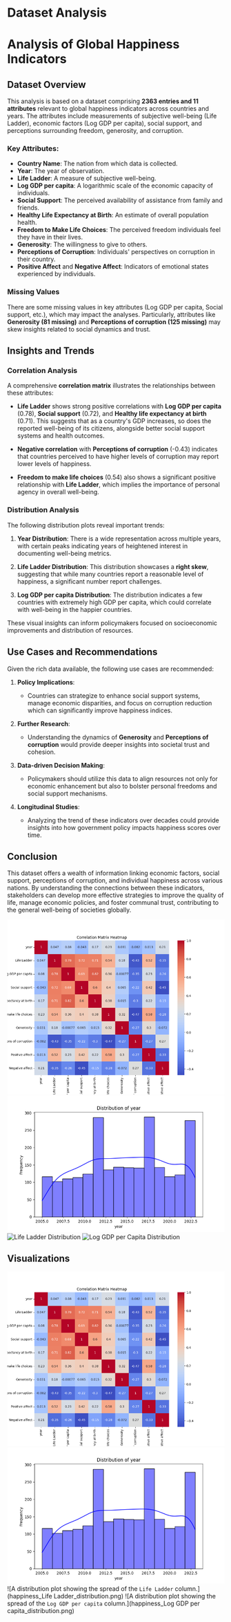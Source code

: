 # Dataset Analysis

# Analysis of Global Happiness Indicators

## Dataset Overview

This analysis is based on a dataset comprising **2363 entries and 11 attributes** relevant to global happiness indicators across countries and years. The attributes include measurements of subjective well-being (Life Ladder), economic factors (Log GDP per capita), social support, and perceptions surrounding freedom, generosity, and corruption.

### Key Attributes:
- **Country Name**: The nation from which data is collected.
- **Year**: The year of observation.
- **Life Ladder**: A measure of subjective well-being.
- **Log GDP per capita**: A logarithmic scale of the economic capacity of individuals.
- **Social Support**: The perceived availability of assistance from family and friends.
- **Healthy Life Expectancy at Birth**: An estimate of overall population health.
- **Freedom to Make Life Choices**: The perceived freedom individuals feel they have in their lives.
- **Generosity**: The willingness to give to others.
- **Perceptions of Corruption**: Individuals' perspectives on corruption in their country.
- **Positive Affect** and **Negative Affect**: Indicators of emotional states experienced by individuals.

### Missing Values

There are some missing values in key attributes (Log GDP per capita, Social support, etc.), which may impact the analyses. Particularly, attributes like **Generosity (81 missing)** and **Perceptions of corruption (125 missing)** may skew insights related to social dynamics and trust.

## Insights and Trends

### Correlation Analysis

A comprehensive **correlation matrix** illustrates the relationships between these attributes:

- **Life Ladder** shows strong positive correlations with **Log GDP per capita** (0.78), **Social support** (0.72), and **Healthy life expectancy at birth** (0.71). This suggests that as a country's GDP increases, so does the reported well-being of its citizens, alongside better social support systems and health outcomes.
  
- **Negative correlation** with **Perceptions of corruption** (-0.43) indicates that countries perceived to have higher levels of corruption may report lower levels of happiness.

- **Freedom to make life choices** (0.54) also shows a significant positive relationship with **Life Ladder**, which implies the importance of personal agency in overall well-being.

### Distribution Analysis

The following distribution plots reveal important trends:

1. **Year Distribution**: There is a wide representation across multiple years, with certain peaks indicating years of heightened interest in documenting well-being metrics.

2. **Life Ladder Distribution**: This distribution showcases a **right skew**, suggesting that while many countries report a reasonable level of happiness, a significant number report challenges. 

3. **Log GDP per capita Distribution**: The distribution indicates a few countries with extremely high GDP per capita, which could correlate with well-being in the happier countries.

These visual insights can inform policymakers focused on socioeconomic improvements and distribution of resources.

## Use Cases and Recommendations

Given the rich data available, the following use cases are recommended:

1. **Policy Implications**:
   - Countries can strategize to enhance social support systems, manage economic disparities, and focus on corruption reduction which can significantly improve happiness indices.
   
2. **Further Research**: 
   - Understanding the dynamics of **Generosity** and **Perceptions of corruption** would provide deeper insights into societal trust and cohesion.
   
3. **Data-driven Decision Making**:
   - Policymakers should utilize this data to align resources not only for economic enhancement but also to bolster personal freedoms and social support mechanisms.

4. **Longitudinal Studies**:
   - Analyzing the trend of these indicators over decades could provide insights into how government policy impacts happiness scores over time.

## Conclusion

This dataset offers a wealth of information linking economic factors, social support, perceptions of corruption, and individual happiness across various nations. By understanding the connections between these indicators, stakeholders can develop more effective strategies to improve the quality of life, manage economic policies, and foster communal trust, contributing to the general well-being of societies globally. 

![Correlation Heatmap](happiness_heatmap.png)
![Year Distribution](happiness_year_distribution.png)
![Life Ladder Distribution](happiness_Life_Ladder_distribution.png)
![Log GDP per Capita Distribution](happiness_Log_GDP_per_capita_distribution.png)

## Visualizations
![A heatmap showing the correlation matrix of numeric columns.](happiness_heatmap.png)
![A distribution plot showing the spread of the `year` column.](happiness_year_distribution.png)
![A distribution plot showing the spread of the `Life Ladder` column.](happiness_Life Ladder_distribution.png)
![A distribution plot showing the spread of the `Log GDP per capita` column.](happiness_Log GDP per capita_distribution.png)
